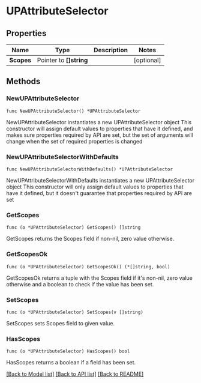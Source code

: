 # UPAttributeSelector

## Properties

Name | Type | Description | Notes
------------ | ------------- | ------------- | -------------
**Scopes** | Pointer to **[]string** |  | [optional] 

## Methods

### NewUPAttributeSelector

`func NewUPAttributeSelector() *UPAttributeSelector`

NewUPAttributeSelector instantiates a new UPAttributeSelector object
This constructor will assign default values to properties that have it defined,
and makes sure properties required by API are set, but the set of arguments
will change when the set of required properties is changed

### NewUPAttributeSelectorWithDefaults

`func NewUPAttributeSelectorWithDefaults() *UPAttributeSelector`

NewUPAttributeSelectorWithDefaults instantiates a new UPAttributeSelector object
This constructor will only assign default values to properties that have it defined,
but it doesn't guarantee that properties required by API are set

### GetScopes

`func (o *UPAttributeSelector) GetScopes() []string`

GetScopes returns the Scopes field if non-nil, zero value otherwise.

### GetScopesOk

`func (o *UPAttributeSelector) GetScopesOk() (*[]string, bool)`

GetScopesOk returns a tuple with the Scopes field if it's non-nil, zero value otherwise
and a boolean to check if the value has been set.

### SetScopes

`func (o *UPAttributeSelector) SetScopes(v []string)`

SetScopes sets Scopes field to given value.

### HasScopes

`func (o *UPAttributeSelector) HasScopes() bool`

HasScopes returns a boolean if a field has been set.


[[Back to Model list]](../README.md#documentation-for-models) [[Back to API list]](../README.md#documentation-for-api-endpoints) [[Back to README]](../README.md)



